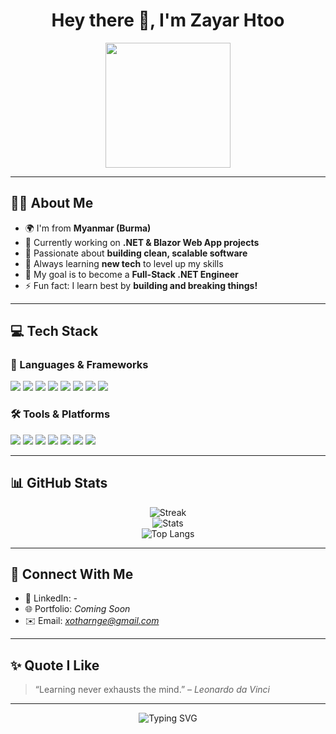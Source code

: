 <h1 align="center">Hey there 👋, I'm Zayar Htoo</h1>

<p align="center">
  <img src="https://media.giphy.com/media/v1.Y2lkPTc5MGI3NjExZGgwZ3R4N3B2aThjOHJmcXJ4MHhnMHhxM3R3ZnA2aG4yaThkYzVwYSZlcD12MV9naWZzX3NlYXJjaCZjdD1n/wg7OBpBu5L0y9X1mqA/giphy.gif" width="200"/>
</p>

---

## 👨‍💻 About Me

- 🌍 I'm from **Myanmar (Burma)**
- 💼 Currently working on **.NET & Blazor Web App projects**
- 🚀 Passionate about **building clean, scalable software**
- 🌱 Always learning **new tech** to level up my skills
- 🎯 My goal is to become a **Full-Stack .NET Engineer**
- ⚡ Fun fact: I learn best by **building and breaking things!**

---

## 💻 Tech Stack

### 🧠 Languages & Frameworks
<p align="left">
  <img src="https://img.shields.io/badge/C%23-239120.svg?style=for-the-badge&logo=c-sharp&logoColor=white"/>
  <img src="https://img.shields.io/badge/.NET-512BD4.svg?style=for-the-badge&logo=dotnet&logoColor=white"/>
  <img src="https://img.shields.io/badge/Blazor-512BD4.svg?style=for-the-badge&logo=blazor&logoColor=white"/>
  <img src="https://img.shields.io/badge/Java-Spring-6DB33F.svg?style=for-the-badge&logo=spring&logoColor=white"/>
  <img src="https://img.shields.io/badge/SpringBoot-6DB33F.svg?style=for-the-badge&logo=spring-boot&logoColor=white"/>
  <img src="https://img.shields.io/badge/JavaScript-F7DF1E.svg?style=for-the-badge&logo=javascript&logoColor=black"/>
  <img src="https://img.shields.io/badge/HTML5-E34F26.svg?style=for-the-badge&logo=html5&logoColor=white"/>
  <img src="https://img.shields.io/badge/CSS3-1572B6.svg?style=for-the-badge&logo=css3&logoColor=white"/>
</p>

### 🛠️ Tools & Platforms
<p align="left">
  <img src="https://img.shields.io/badge/Git-F05032.svg?style=for-the-badge&logo=git&logoColor=white"/>
  <img src="https://img.shields.io/badge/GitHub-181717.svg?style=for-the-badge&logo=github&logoColor=white"/>
  <img src="https://img.shields.io/badge/Visual Studio-5C2D91.svg?style=for-the-badge&logo=visual-studio&logoColor=white"/>
  <img src="https://img.shields.io/badge/VS Code-007ACC.svg?style=for-the-badge&logo=visual-studio-code&logoColor=white"/>
  <img src="https://img.shields.io/badge/Postman-FF6C37.svg?style=for-the-badge&logo=postman&logoColor=white"/>
  <img src="https://img.shields.io/badge/Figma-F24E1E.svg?style=for-the-badge&logo=figma&logoColor=white"/>
  <img src="https://img.shields.io/badge/SQL Server-CC2927.svg?style=for-the-badge&logo=microsoft-sql-server&logoColor=white"/>
</p>

---

## 📊 GitHub Stats

<p align="center">
  <img src="https://github-readme-streak-stats.herokuapp.com/?user=ZyH12356d&theme=tokyonight&hide_border=true" alt="Streak" />
  <br/>
  <img src="https://github-readme-stats.vercel.app/api?username=ZyH12356d&show_icons=true&theme=tokyonight&hide_border=true" alt="Stats" />
  <br/>
  <img src="https://github-readme-stats.vercel.app/api/top-langs/?username=ZyH12356d&layout=compact&theme=tokyonight&hide_border=true" alt="Top Langs" />
</p>

---

## 🔗 Connect With Me

- 💼 LinkedIn: *-*
- 🌐 Portfolio: *Coming Soon*
- ✉️ Email: *xotharnge@gmail.com*

---

## ✨ Quote I Like

> “Learning never exhausts the mind.” – *Leonardo da Vinci*

---

<p align="center">
  <img src="https://readme-typing-svg.demolab.com?font=Fira+Code&pause=1000&color=F70000&center=true&vCenter=true&multiline=true&width=435&lines=Thanks+for+visiting!+Have+a+great+day+👋" alt="Typing SVG" />
</p>
